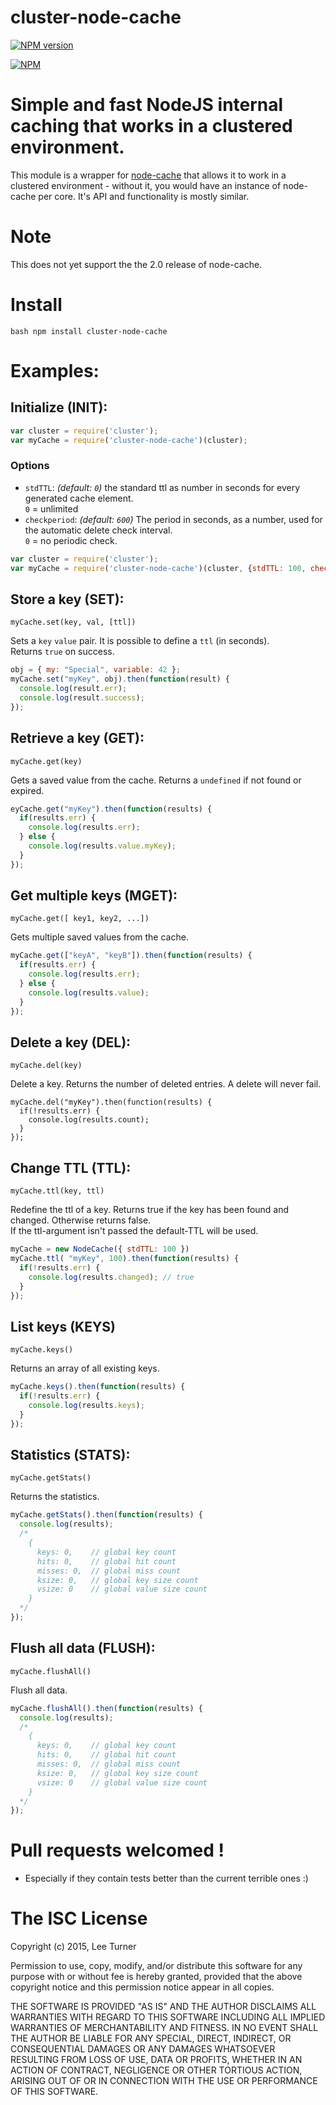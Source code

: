 cluster-node-cache
===========
[![NPM version](https://badge.fury.io/js/cluster-node-cache.png)](http://badge.fury.io/js/cluster-node-cache)

[![NPM](https://nodei.co/npm/cluster-node-cache.png?downloads=true&downloadRank=true&stars=true)](https://nodei.co/npm/cluster-node-cache/)

# Simple and fast NodeJS internal caching that works in a clustered environment.

This module is a wrapper for [node-cache](https://github.com/tcs-de/nodecache) that allows it to work in a 
clustered environment - without it, you would have an instance of node-cache per core. It's API and functionality
is mostly similar. 

# Note
This does not yet support the the 2.0 release of node-cache.

# Install

``bash
  npm install cluster-node-cache
``
# Examples:

## Initialize (INIT):

```js
var cluster = require('cluster');
var myCache = require('cluster-node-cache')(cluster);
```

### Options

- `stdTTL`: *(default: `0`)* the standard ttl as number in seconds for every generated cache element.  
`0` = unlimited
- `checkperiod`: *(default: `600`)* The period in seconds, as a number, used for the automatic delete check interval.  
`0` = no periodic check.  

```js
var cluster = require('cluster');
var myCache = require('cluster-node-cache')(cluster, {stdTTL: 100, checkperiod: 900});
```

## Store a key (SET):

`myCache.set(key, val, [ttl])`

Sets a `key` `value` pair. It is possible to define a `ttl` (in seconds).  
Returns `true` on success.

```js
obj = { my: "Special", variable: 42 };
myCache.set("myKey", obj).then(function(result) {
  console.log(result.err);
  console.log(result.success);
});
```

## Retrieve a key (GET):

`myCache.get(key)`

Gets a saved value from the cache.
Returns a `undefined` if not found or expired.

```js
eyCache.get("myKey").then(function(results) {
  if(results.err) {
    console.log(results.err);
  } else {
    console.log(results.value.myKey);
  }
});
```

## Get multiple keys (MGET):

`myCache.get([ key1, key2, ...])`

Gets multiple saved values from the cache.

```js
myCache.get(["keyA", "keyB"]).then(function(results) {
  if(results.err) {
    console.log(results.err);
  } else {
    console.log(results.value);
  }
});
```


## Delete a key (DEL):

`myCache.del(key)`

Delete a key. Returns the number of deleted entries. A delete will never fail.

```
myCache.del("myKey").then(function(results) {
  if(!results.err) {
    console.log(results.count); 
  }
});
```

## Change TTL (TTL):

`myCache.ttl(key, ttl)`

Redefine the ttl of a key. Returns true if the key has been found and changed. Otherwise returns false.  
If the ttl-argument isn't passed the default-TTL will be used.

```js
myCache = new NodeCache({ stdTTL: 100 })
myCache.ttl( "myKey", 100).then(function(results) {
  if(!results.err) {
    console.log(results.changed); // true
  }
});
```

## List keys (KEYS)

`myCache.keys()`

Returns an array of all existing keys.  

```js
myCache.keys().then(function(results) {
  if(!results.err) {
    console.log(results.keys);
  }
});
```

## Statistics (STATS):

`myCache.getStats()`

Returns the statistics.  

```js
myCache.getStats().then(function(results) {
  console.log(results);
  /*
    {
      keys: 0,    // global key count
      hits: 0,    // global hit count
      misses: 0,  // global miss count
      ksize: 0,   // global key size count
      vsize: 0    // global value size count
    }
  */
});
```

## Flush all data (FLUSH):

`myCache.flushAll()`

Flush all data.  

```js
myCache.flushAll().then(function(results) {
  console.log(results);
  /*
    {
      keys: 0,    // global key count
      hits: 0,    // global hit count
      misses: 0,  // global miss count
      ksize: 0,   // global key size count
      vsize: 0    // global value size count
    }
  */
});
```

# Pull requests welcomed !
  * Especially if they contain tests better than the current terrible ones :)

# The ISC License

Copyright (c) 2015, Lee Turner 

Permission to use, copy, modify, and/or distribute this software for any purpose with or without fee is hereby granted, provided that the above copyright notice and this permission notice appear in all copies.

THE SOFTWARE IS PROVIDED "AS IS" AND THE AUTHOR DISCLAIMS ALL WARRANTIES WITH REGARD TO THIS SOFTWARE INCLUDING ALL IMPLIED WARRANTIES OF MERCHANTABILITY AND FITNESS. IN NO EVENT SHALL THE AUTHOR BE LIABLE FOR ANY SPECIAL, DIRECT, INDIRECT, OR CONSEQUENTIAL DAMAGES OR ANY DAMAGES WHATSOEVER RESULTING FROM LOSS OF USE, DATA OR PROFITS, WHETHER IN AN ACTION OF CONTRACT, NEGLIGENCE OR OTHER TORTIOUS ACTION, ARISING OUT OF OR IN CONNECTION WITH THE USE OR PERFORMANCE OF THIS SOFTWARE.

